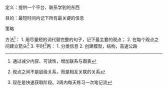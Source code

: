 定义：提供一个平台，联系学到的东西

目的：最短时间内记下所有最关键的信息

策略

方法[^1]：
	1. 用尽量短的词代替完整的句子，记下最主要的观点；
	2. 在每个观点之间建立箭头[^2]
	3. 平时[^3]再：
		1. 分类信息
		2. 创建模型，结构，高速公路

[^1]: 通过减少内容、可读性，增加联系与图表 
[^2]: 观点之间不是层级关系，而是相互关联的关系
[^3]:  现在是快速获取阶段。2周内每天练习一次笔记流